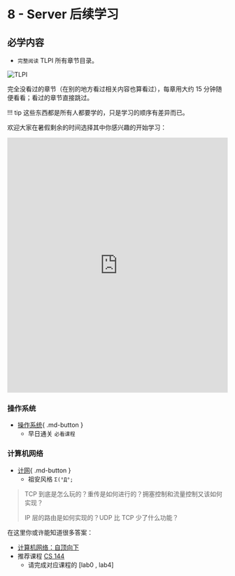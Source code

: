 # 8 - Server 后续学习

## 必学内容

- `完整阅读` TLPI 所有章节目录。

![TLPI](https://man7.org/tlpi/cover/TLPI-front-cover-small-256.png)

完全没看过的章节（在别的地方看过相关内容也算看过），每章用大约 15 分钟随便看看；看过的章节直接跳过。

!!! tip
    这些东西都是所有人都要学的，只是学习的顺序有差异而已。

欢迎大家在暑假剩余的时间选择其中你感兴趣的开始学习：

<!-- 此处使用 draw.io 提供的嵌入 iframe 功能 -->

<iframe frameborder="0" style="width:100%;height:583px;" src="https://viewer.diagrams.net/?tags=%7B%7D&highlight=0000ff&edit=_blank&layers=1&nav=1#R5Vpbc9o4FP41mtl9oGPL90cbTLYzbdJZMpu0LzsOFsYbY7FCBOivryTLGF%2B4pMUGdpOZRDq6WNKn75yjIwGtP1vfkWA%2B%2FYxDlACohGugDQCEUDFV9o9LNpnEsoxMEJE4zERqIRjF35EUKlK6jEO0KFWkGCc0npeFY5ymaExLsoAQvCpXm%2BCk%2FNV5EKGaYDQOkrr0KQ7pNJPaulLI%2F0BxNJVfNhVZMAvyulKwmAYhXu2INB9ofYIxzVKzdR8lfO3yZcnaDfeUbsdFUEpPafDt41f12Vjf6X%2F%2FRdVH606ZPEW9fJUXdJNPGIVs%2FjKLCZ3iCKdB4hdSj%2BBlGiLercJyRZ1PGM%2BZUGXCfxClGwlmsKSYiaZ0lshStI7p8076K%2B%2FqgyFzg7XsWWQ2MrOgBL9uIbCZZBInSR8nmIhxaxOD%2F25r7pSY4oeV1JdMruICL8lYzj9e9XoPL0%2FR92%2BPnn%2FP1uveoD2Y1eNrs9NQLvQdwjNEyYZVICgJaPxW3juB3ILRtt626Rccs6FARdKll28WSRYt3015FzQgEaKyVQE2S%2BwMoxCJLdC8HQ5N8y1IlnIKAJoJ5Ys6D9LSPjH%2FXfKd601wSnsLgbTLKqj2fC1WOi9nqUj89y3g%2BsCx8h5fSFFkAk8DjtFU5AAXAsfOi9i0sqHI8uruLe%2FN1TSmaDQPBLYrpqDK%2BzBI4ihl6THbD4gc2iBviFC0Pgh9DqGtlTHMKbYqtIcpRdMdxWHYyv7dUsL5vaBql6D4z1NNl0pe7PQD9ZxWKOkSEmx2Ksw51RYHGGvoFbjVihquNtDhwQYskY3hrMTW9xKb8%2FdkYtdY%2FSlOl0yscHYzCnuC5uyvMxSJPnBMQXwb2N4OhbOPnoPC52CseZyxqt1AWbMtxhq3xVjzthi7NapXzVizC8YOgKPmjO3fEGM158oYa90WY50TGauqrVC2gWJGGdAaUi07vvZ%2FFD%2BjI%2FxqOtWq4JdNqTX8nJa0JfA1wBSJ7fIzisPSA%2BDrQm%2F2m1weA7hDrkN9m591PDdv7tVPNg%2BjR%2F%2FL%2BxWs2o2CNdQKnsalNexlIhU%2FT9FcdR7lKGxHx%2B53i87NvXymZyff54%2BPrMz8MFJsNav3MEeErUEasfRos6BoxhJ%2BGsUpQkSIr5VPlVMibOAT1DvlE7wxPmmX9Vnefcwwq5DbHZwa8lVq0xBawGa2TRGG0AOudpppFHbRcZtCfAbvMIsYML%2FeNkU%2FNhdyg8qK%2FJ2PVgxqjemZOIzfqqJfnb%2FDJ%2BmZYrYDYA%2FFKB3gmkeGwsSl0VxaFVnVaMeppt1pTRU1RaduSjcZp%2Bom69y66dcW3mhfWwhP2FWL8D%2FnT1%2F4xvUAxAElwfQB68EVFwKq4KHBtQVvnmkLcY3gmJyT2%2FuEo9ri0mTc2vfr8bPNG%2BOeda1%2B9h6%2FYHs0zu%2F4jHeGHysNWnIkrJZUw4gG6QSTkFXoj1Rdz%2Br28Wy%2B5HdwULlHdIXJ681QtsmV75iy9o3bT3jyWRm2wuGGW71KgFnv%2BCJedS6BIAOObJ5le5HZeZnBs8XTDJHL32Z0gbx2VZ5TrpL%2FB5TTO6Jc9QpgG4I8Qrn33%2F9V7GluX%2Fca4GoDA3ZggGFbUTXuODMvm1ko7ia73Im%2B1ms%2B3a54Pk6DqYVdmtqc5pe%2BaLC4nCds4KnieMUSQ%2F5OqoimXPvZpxqIaES3U0cKthU96y8JU4xw%2BCcK40X9dPsbGy6r6%2F1%2BtVjB62NiW0%2BaBO9cHliAwwEev%2FJDSQ2wO5wEaXQ7eOmXx%2BsMsSa9kVv3%2FeGpOCymwZwnU0zRcSBegvFrJKB7WNIkTpGUhwF5fWCtYioc4A%2BKeHWc%2BWjMca%2B%2FTJ5M4HgMqi%2BTU8x7PAvcatWlcYwa3FYD2sb70WbZ4s165uwUD%2F81%2Fwc%3D"></iframe>

### 操作系统

- [操作系统](../preparation/os.md){ .md-button }
  - 早日通关 `必看课程`


### 计算机网络
- [计网](../preparation/linux-network-programming.md){ .md-button }
  - 祖安风格 `Σ(°Д°;`

> TCP 到底是怎么玩的？重传是如何进行的？拥塞控制和流量控制又该如何实现？
>
> IP 层的路由是如何实现的？UDP 比 TCP 少了什么功能？

在这里你或许能知道很多答案：

- [计算机网络：自顶向下](https://book.douban.com/subject/36081529/)
- 推荐课程 [CS 144](https://csdiy.wiki/%E8%AE%A1%E7%AE%97%E6%9C%BA%E7%BD%91%E7%BB%9C/CS144/)
    - 请完成对应课程的 [lab0 , lab4]
